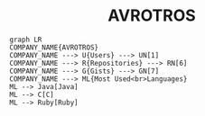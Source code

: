<h1 align="center">AVROTROS</h1>

```mermaid
graph LR
COMPANY_NAME{AVROTROS}
COMPANY_NAME ---> U{Users} ---> UN[1]
COMPANY_NAME ---> R{Repositories} ---> RN[6]
COMPANY_NAME ---> G{Gists} ---> GN[7]
COMPANY_NAME ---> ML{Most Used<br>Languages}
ML --> Java[Java]
ML --> C[C]
ML --> Ruby[Ruby]
```
